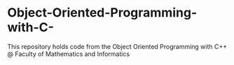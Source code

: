 # Object-Oriented-Programming-with-C-
This repository holds code from the Object Oriented Programming with C++ @ Faculty of Mathematics and Informatics
